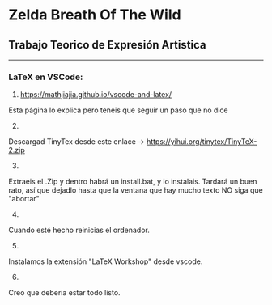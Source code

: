 # Zelda Breath Of The Wild
## Trabajo Teorico de Expresión Artistica

---
### LaTeX en VSCode:

1) https://mathjiajia.github.io/vscode-and-latex/

Esta página lo explica pero teneis que seguir un paso que no dice 


2) 
Descargad TinyTex desde este enlace -> https://yihui.org/tinytex/TinyTeX-2.zip

3) 
Extraeis el .Zip y dentro habrá un install.bat, y lo instalais. Tardará un buen rato, así que dejadlo hasta que la ventana que hay mucho texto NO siga que "abortar"

4)
Cuando esté hecho reinicias el ordenador.

5)
Instalamos la extensión "LaTeX Workshop" desde vscode. 

6)
Creo que debería estar todo listo.
